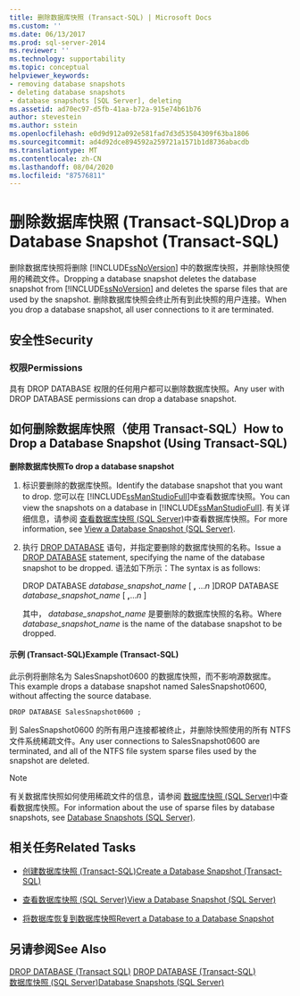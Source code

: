 ```yaml
---
title: 删除数据库快照 (Transact-SQL) | Microsoft Docs
ms.custom: ''
ms.date: 06/13/2017
ms.prod: sql-server-2014
ms.reviewer: ''
ms.technology: supportability
ms.topic: conceptual
helpviewer_keywords:
- removing database snapshots
- deleting database snapshots
- database snapshots [SQL Server], deleting
ms.assetid: ad70ec97-d5fb-41aa-b72a-915e74b61b76
author: stevestein
ms.author: sstein
ms.openlocfilehash: e0d9d912a092e581fad7d3d53504309f63ba1806
ms.sourcegitcommit: ad4d92dce894592a259721a1571b1d8736abacdb
ms.translationtype: MT
ms.contentlocale: zh-CN
ms.lasthandoff: 08/04/2020
ms.locfileid: "87576811"
---
```

# <a name="drop-a-database-snapshot-transact-sql"></a><span data-ttu-id="70b7e-102">删除数据库快照 (Transact-SQL)</span><span class="sxs-lookup"><span data-stu-id="70b7e-102">Drop a Database Snapshot (Transact-SQL)</span></span>
  <span data-ttu-id="70b7e-103">删除数据库快照将删除 [!INCLUDE[ssNoVersion](../../includes/ssnoversion-md.md)] 中的数据库快照，并删除快照使用的稀疏文件。</span><span class="sxs-lookup"><span data-stu-id="70b7e-103">Dropping a database snapshot deletes the database snapshot from [!INCLUDE[ssNoVersion](../../includes/ssnoversion-md.md)] and deletes the sparse files that are used by the snapshot.</span></span> <span data-ttu-id="70b7e-104">删除数据库快照会终止所有到此快照的用户连接。</span><span class="sxs-lookup"><span data-stu-id="70b7e-104">When you drop a database snapshot, all user connections to it are terminated.</span></span>  
  
## <a name="security"></a><span data-ttu-id="70b7e-105">安全性</span><span class="sxs-lookup"><span data-stu-id="70b7e-105">Security</span></span>  
  
###  <a name="permissions"></a><a name="Permissions"></a> <span data-ttu-id="70b7e-106">权限</span><span class="sxs-lookup"><span data-stu-id="70b7e-106">Permissions</span></span>  
 <span data-ttu-id="70b7e-107">具有 DROP DATABASE 权限的任何用户都可以删除数据库快照。</span><span class="sxs-lookup"><span data-stu-id="70b7e-107">Any user with DROP DATABASE permissions can drop a database snapshot.</span></span>  
  
##  <a name="how-to-drop-a-database-snapshot-using-transact-sql"></a><a name="TsqlProcedure"></a> <span data-ttu-id="70b7e-108">如何删除数据库快照（使用 Transact-SQL）</span><span class="sxs-lookup"><span data-stu-id="70b7e-108">How to Drop a Database Snapshot (Using Transact-SQL)</span></span>  
 <span data-ttu-id="70b7e-109">**删除数据库快照**</span><span class="sxs-lookup"><span data-stu-id="70b7e-109">**To drop a database snapshot**</span></span>  
  
1.  <span data-ttu-id="70b7e-110">标识要删除的数据库快照。</span><span class="sxs-lookup"><span data-stu-id="70b7e-110">Identify the database snapshot that you want to drop.</span></span> <span data-ttu-id="70b7e-111">您可以在 [!INCLUDE[ssManStudioFull](../../includes/ssmanstudiofull-md.md)]中查看数据库快照。</span><span class="sxs-lookup"><span data-stu-id="70b7e-111">You can view the snapshots on a database in [!INCLUDE[ssManStudioFull](../../includes/ssmanstudiofull-md.md)].</span></span> <span data-ttu-id="70b7e-112">有关详细信息，请参阅 [查看数据库快照 (SQL Server)](view-a-database-snapshot-sql-server.md)中查看数据库快照。</span><span class="sxs-lookup"><span data-stu-id="70b7e-112">For more information, see [View a Database Snapshot &#40;SQL Server&#41;](view-a-database-snapshot-sql-server.md).</span></span>  
  
2.  <span data-ttu-id="70b7e-113">执行 [DROP DATABASE](/sql/t-sql/statements/drop-database-audit-specification-transact-sql) 语句，并指定要删除的数据库快照的名称。</span><span class="sxs-lookup"><span data-stu-id="70b7e-113">Issue a [DROP DATABASE](/sql/t-sql/statements/drop-database-audit-specification-transact-sql) statement, specifying the name of the database snapshot to be dropped.</span></span> <span data-ttu-id="70b7e-114">语法如下所示：</span><span class="sxs-lookup"><span data-stu-id="70b7e-114">The syntax is as follows:</span></span>  
  
     <span data-ttu-id="70b7e-115">DROP DATABASE *database_snapshot_name* [ **,** ...*n* ]</span><span class="sxs-lookup"><span data-stu-id="70b7e-115">DROP DATABASE *database_snapshot_name* [ **,**...*n* ]</span></span>  
  
     <span data-ttu-id="70b7e-116">其中， *database_snapshot_name* 是要删除的数据库快照的名称。</span><span class="sxs-lookup"><span data-stu-id="70b7e-116">Where *database_snapshot_name* is the name of the database snapshot to be dropped.</span></span>  
  
####  <a name="example-transact-sql"></a><a name="TsqlExample"></a> <span data-ttu-id="70b7e-117">示例 (Transact-SQL)</span><span class="sxs-lookup"><span data-stu-id="70b7e-117">Example (Transact-SQL)</span></span>  
 <span data-ttu-id="70b7e-118">此示例将删除名为 SalesSnapshot0600 的数据库快照，而不影响源数据库。</span><span class="sxs-lookup"><span data-stu-id="70b7e-118">This example drops a database snapshot named SalesSnapshot0600, without affecting the source database.</span></span>  
  
```  
DROP DATABASE SalesSnapshot0600 ;  
```  
  
 <span data-ttu-id="70b7e-119">到 SalesSnapshot0600 的所有用户连接都被终止，并删除快照使用的所有 NTFS 文件系统稀疏文件。</span><span class="sxs-lookup"><span data-stu-id="70b7e-119">Any user connections to SalesSnapshot0600 are terminated, and all of the NTFS file system sparse files used by the snapshot are deleted.</span></span>  
  
> [!NOTE]  
>  <span data-ttu-id="70b7e-120">有关数据库快照如何使用稀疏文件的信息，请参阅 [数据库快照 (SQL Server)](database-snapshots-sql-server.md)中查看数据库快照。</span><span class="sxs-lookup"><span data-stu-id="70b7e-120">For information about the use of sparse files by database snapshots, see [Database Snapshots &#40;SQL Server&#41;](database-snapshots-sql-server.md).</span></span>  
  
##  <a name="related-tasks"></a><a name="RelatedTasks"></a> <span data-ttu-id="70b7e-121">相关任务</span><span class="sxs-lookup"><span data-stu-id="70b7e-121">Related Tasks</span></span>  
  
-   [<span data-ttu-id="70b7e-122">创建数据库快照 (Transact-SQL)</span><span class="sxs-lookup"><span data-stu-id="70b7e-122">Create a Database Snapshot &#40;Transact-SQL&#41;</span></span>](create-a-database-snapshot-transact-sql.md)  
  
-   [<span data-ttu-id="70b7e-123">查看数据库快照 (SQL Server)</span><span class="sxs-lookup"><span data-stu-id="70b7e-123">View a Database Snapshot &#40;SQL Server&#41;</span></span>](view-a-database-snapshot-sql-server.md)  
  
-   [<span data-ttu-id="70b7e-124">将数据库恢复到数据库快照</span><span class="sxs-lookup"><span data-stu-id="70b7e-124">Revert a Database to a Database Snapshot</span></span>](revert-a-database-to-a-database-snapshot.md)  
  

  
## <a name="see-also"></a><span data-ttu-id="70b7e-125">另请参阅</span><span class="sxs-lookup"><span data-stu-id="70b7e-125">See Also</span></span>  
 <span data-ttu-id="70b7e-126">[DROP DATABASE (Transact SQL)](/sql/t-sql/statements/drop-database-audit-specification-transact-sql) </span><span class="sxs-lookup"><span data-stu-id="70b7e-126">[DROP DATABASE &#40;Transact-SQL&#41;](/sql/t-sql/statements/drop-database-audit-specification-transact-sql) </span></span>  
 [<span data-ttu-id="70b7e-127">数据库快照 (SQL Server)</span><span class="sxs-lookup"><span data-stu-id="70b7e-127">Database Snapshots &#40;SQL Server&#41;</span></span>](database-snapshots-sql-server.md)  
  
  
